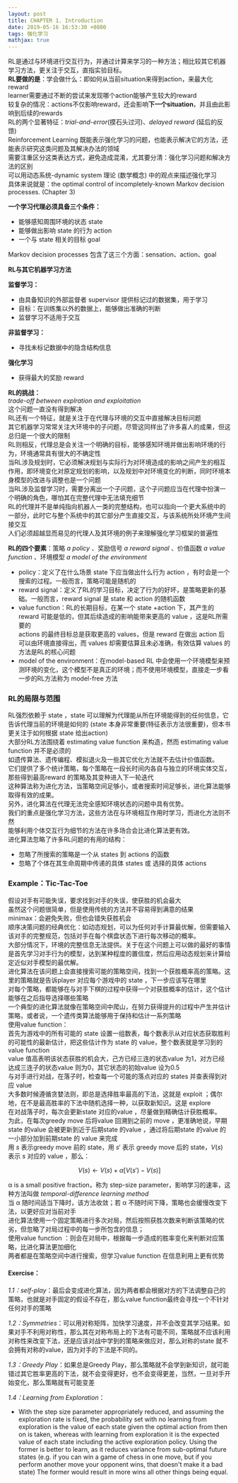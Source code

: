 ```yaml
---
layout: post
title: CHAPTER 1. Introduction
date: 2019-05-16 16:53:30 +0800
tags: 强化学习
mathjax: true
---
```


RL是通过与环境进行交互行为，并通过计算来学习的一种方法；相比较其它机器学习方法，更关注于交互，直指实验目标。  
**RL要做的是**：学会做什么：即如何从当前situation来得到action，来最大化reward  
learner需要通过不断的尝试来发现哪个action能够产生较大的reward  
较复杂的情况：actions不仅影响reward，还会影响**下一个situation**，并且由此影响到后续的rewards  
RL的两个显著特征：*trial-and-error*(摸石头过河)、*delayed reward* (延后的反馈)  
Reinforcement Learning 既能表示强化学习的问题，也能表示解决它的方法，还能表示研究这类问题及其解决办法的领域  
需要注重区分这类表达方式，避免造成混淆，尤其要分清：强化学习问题和解决方法的区别  
可以用动态系统-dynamic system 理论 (数学概念) 中的观点来描述强化学习   
具体来说就是：the optimal control of incompletely-known Markov decision processes.	(Chapter 3)

**一个学习代理必须具备三个条件：**
* 能够感知周围环境的状态 state
* 能够做出影响 state 的行为 action
* 一个与 state 相关的目标 goal

Markov decision processes 包含了这三个方面：sensation、action、goal

**RL与其它机器学习方法**

**监督学习：**  
* 由具备知识的外部监督者 supervisor 提供标记过的数据集，用于学习
* 目标：在训练集以外的数据上，能够做出准确的判断
* 监督学习不适用于交互

**非监督学习：**  
* 寻找未标记数据中的隐含结构信息

**强化学习**  
* 获得最大的奖励 reward

**RL的挑战：**  
*trade-off between explration and exploitation*  
这个问题一直没有得到解决  
RL还有一个特征，就是关注于在代理与环境的交互中直接解决目标问题  
其它机器学习常常关注大环境中的子问题，尽管这同样出了许多喜人的成果，但这总归是一个很大的限制  
RL则相反，代理总是会关注一个明确的目标，能够感知环境并做出影响环境的行为，环境通常具有很大的不确定性  
当RL涉及规划时，它必须解决规划与实际行为对环境造成的影响之间产生的相互作用，即环境变化对原定规划的影响，以及规划中对环境变化的判断，同时环境本身模型的改进与调整也是一个问题  
当RL涉及监督学习时，需要分离出一个子问题，这个子问题应当在代理中扮演一个明确的角色，哪怕其在完整代理中无法填充细节  
RL的代理并不是单纯指向机器人一类的完整结构，也可以指向一个更大系统中的一部分，此时它与整个系统中的其它部分产生直接交互，与该系统所处环境产生间接交互  
人们必须超越显而易见的代理人及其环境的例子来理解强化学习框架的普遍性  

**RL的四个要素**：策略 *a policy* 、奖励信号 *a reward signal* 、价值函数 *a value function* 、环境模型 *a model of the environment*  
* policy：定义了在什么场景 state 下应当做出什么行为 action ，有时会是一个搜索的过程。一般而言，策略可能是随机的
* reward signal：定义了RL的学习目标，决定了行为的好坏，是策略更新的基础。一般而言，reward signal 是 state 和 action 的随机函数
* value function：RL的长期目标，在某一个 state +action 下，其产生的 reward 可能是低的，但其后续造成的影响能带来更高的 value ，这是RL所需要的  
    actions 的最终目标总是获取更高的 values，但是 reward 在做出 action 后可以由环境直接得出，而 values 却需要估算且未必准确，有效估算 values 的方法是RL的核心问题  
* model of the environment：在model-based RL 中会使用一个环境模型来预测环境的变化，这个模型不是真正的环境；而不使用环境模型，直接走一步看一步的RL方法称为 model-free 方法

### RL的局限与范围

RL强烈依赖于 state ，state 可以理解为代理能从所在环境能得到的任何信息，它告诉代理当前的环境是如何的
(state 本身非常重要(特征表示方法很重要)，但本书更关注于如何根据 state 给出action)  
大部分RL方法围绕着 estimating value function 来构造，然而 estimating value function 并不是必须的  
如遗传算法、遗传编程、模拟退火及一些其它优化方法就不去估计价值函数。  
它们提供了多个统计策略，每个策略在一段长时间内各自与独立的环境实体交互，那些得到最高reward 的策略及其变种进入下一轮迭代  
这种算法称为进化方法，当策略空间足够小，或者搜索时间足够长，进化算法能够取得有效的成果。  
另外，进化算法在代理无法完全感知环境状态的问题中具有优势。  
我们的重点是强化学习方法，这些方法在与环境相互作用时学习，而进化方法则不然  
能够利用个体交互行为细节的方法在许多场合会比进化算法更有效。  
进化算法忽略了许多RL问题的有用的结构：  
* 忽略了所搜索的策略是一个从 states 到 actions 的函数
* 忽略了个体在其生命周期中传递的具体 states 或 选择的具体 actions

### Example：Tic-Tac-Toe

假设对手有可能失误，要求找到对手的失误，使获胜的机会最大  
虽然这个问题很简单，但是使用传统的方法并不容易得到满意的结果  
minimax：会避免失败，但也会错失获胜机会  
顺序决策问题的经典优化：如动态规划，可以为任何对手计算最优解，但需要输入该对手的完整规范，包括对手在每个棋盘状态下进行每次移动的概率。  
大部分情况下，环境的完整信息无法提供。关于在这个问题上可以做的最好的事情是首先学习对手行为的模型，达到某种程度的置信度，然后应用动态规划来计算给定近似对手模型的最优解。  
进化算法在该问题上会直接搜索可能的策略空间，找到一个获胜概率高的策略。这里的策略就是告诉player 对应每个游戏中的 state ，下一步应该写在哪里  
对每个策略，都能够在与对手下棋的过程中获得一个对获胜概率的估计，这个估计能够在之后指导选择哪些策略  
一个典型的进化算法就像在策略空间中爬山，在努力获得提升的过程中产生并估计策略，或者说，一个遗传类算法能够用于保持和估计一系列策略  
使用value function：  
首先为游戏中的所有可能的 state 设置一组数表，每个数表示从对应状态获取胜利的可能性的最新估计，把这些估计作为 state 的 value，整个数表就是学习到的 value function  
value 值高表明该状态获胜的机会大，己方已经三连的状态value 为1，对方已经达成三连子的状态value 则为0，其它状态的初始value 设为0.5  
与对手进行对战，在落子时，检查每一个可能的落点对应的 states 并查表得到对应 value  
大多数时候遵循贪婪法则，即总是选择胜率最高的下法，这就是 exploit ；偶尔地，在不是最高胜率的下法中随机选择一种，以获取新知识。这是 explore  
在对战落子时，每次会更新state 对应的value ，尽量做到精确估计获胜概率。  
为此，在每次greedy move 后将value 回溯到之前的 move ，更准确地说，早期state 的value 会被更新到近于后期state 的value ，通过将后期state 的value 的一小部分加到前期state 的 value 来完成  
用 $s$ 表示greedy move 前的 state，用 $s'$ 表示 greedy move 后的 state，$V(s)$ 表示 $s$ 对应的 value ，那么：

$$V(s)\leftarrow V(s)+\alpha[ V(s')-V(s)]$$

α is a small positive fraction，称为 step-size parameter，影响学习的速率，这种方法叫做 *temporal-difference learning method*  
当 α 随时间适当下降时，该方法收敛；若 α 不随时间下降，策略也会缓慢改变下法，以更好应对当前对手  
进化算法使用一个固定策略进行多次对局，然后按照获胜次数来判断该策略的优劣，但忽略了对局过程中的每一步所包含的信息；  
使用value function ：则会在对局中，根据每一步造成的胜率变化来判断对应策略，比进化算法更加细化  
两者都是在策略空间中进行搜索，但学习value function 在信息利用上更有优势

#### Exercise：
*1.1：self-play*：最后会变成进化算法，因为两者都会根据对方的下法调整自己的策略，也就是对手固定的假设不存在，那么value function最终会寻找一个不针对任何对手的策略

*1.2：Symmetries*：可以用对称矩阵，加快学习速度，并不会改变其学习结果。如果对手不利用对称性，那么其在对称布局上的下法有可能不同，策略就不应该利用对称性来改变下法，还是应该对战中学到的策略来做应对，那么对称的state 就不会拥有对称的value，因为对手的下法是不同的。

*1.3：Greedy Play*：如果总是Greedy Play，那么策略就不会学到新知识，就可能错过其它胜率更高的下法，就不会变得更好，也不会变得更差，当然，一旦对手开始变化，那么策略就有可能变差

*1.4：Learning from Exploration*：
* With the step size parameter appropriately reduced, and assuming the exploration rate is fixed, the probability set with no learning from exploration is the value of each state given the optimal action from then on is taken, whereas with learning from exploration it is the expected value of each state including the active exploration policy. Using the former is better to learn, as it reduces variance from sub-optimal future states (e.g. if you can win a game of chess in one move, but if you perform another move your opponent wins, that doesn't make it a bad state) The former would result in more wins all other things being equal.
